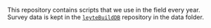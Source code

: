 This repository contains scripts that we use in the field every year.  
Survey data is kept in the [`leyteBuildDB`](https://github.com/pinskylab/leyteBuildDB) repository in the data folder.  
